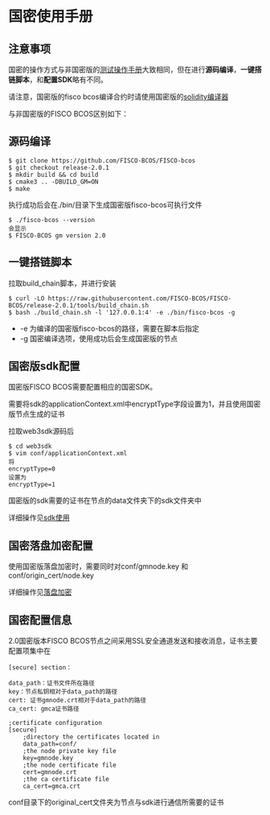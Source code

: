 # 国密使用手册

## 注意事项
国密的操作方式与非国密版的[测试操作手册](http://***REMOVED***/books/fisco-bcos/page/%E6%B5%8B%E8%AF%95%E6%8C%87%E5%AF%BC%E6%89%8B%E5%86%8C)大致相同，但在进行**源码编译**，**一键搭链脚本**，和**配置SDK**略有不同。

请注意，国密版的fisco bcos编译合约时请使用国密版的[solidity编译器](https://github.com/FISCO-BCOS/solidity)

与非国密版的FISCO BCOS区别如下：
## 源码编译
```
$ git clone https://github.com/FISCO-BCOS/FISCO-bcos
$ git checkout release-2.0.1
$ mkdir build && cd build
$ cmake3 .. -DBUILD_GM=ON
$ make
```
执行成功后会在./bin/目录下生成国密版fisco-bcos可执行文件
```
$ ./fisco-bcos --version
会显示
$ FISCO-BCOS gm version 2.0
```
## 一键搭链脚本
拉取build_chain脚本，并进行安装
```
$ curl -LO https://raw.githubusercontent.com/FISCO-BCOS/FISCO-BCOS/release-2.0.1/tools/build_chain.sh
$ bash ./build_chain.sh -l '127.0.0.1:4' -e ./bin/fisco-bcos -g
```
* -e 为编译的国密版fisco-bcos的路径，需要在脚本后指定
* -g 国密编译选项，使用成功后会生成国密版的节点

## 国密版sdk配置
国密版FISCO BCOS需要配置相应的国密SDK。

需要将sdk的applicationContext.xml中encryptType字段设置为1，并且使用国密版节点生成的证书

拉取web3sdk源码后
```
$ cd web3sdk
$ vim conf/applicationContext.xml
将
encryptType=0 
设置为
encryptType=1
```
国密版的sdk需要的证书在节点的data文件夹下的sdk文件夹中

详细操作见[sdk使用]()

## 国密落盘加密配置
使用国密版落盘加密时，需要同时对conf/gmnode.key 和 conf/origin_cert/node.key

详细操作见[落盘加密]()


## 国密配置信息

2.0国密版本FISCO BCOS节点之间采用SSL安全通道发送和接收消息，证书主要配置项集中在
```
[secure] section：

data_path：证书文件所在路径
key：节点私钥相对于data_path的路径
cert: 证书gmnode.crt相对于data_path的路径
ca_cert: gmca证书路径
```
```
;certificate configuration
[secure]
    ;directory the certificates located in
    data_path=conf/
    ;the node private key file
    key=gmnode.key
    ;the node certificate file
    cert=gmnode.crt
    ;the ca certificate file
    ca_cert=gmca.crt
```
conf目录下的original_cert文件夹为节点与sdk进行通信所需要的证书
